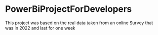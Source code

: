 # PowerBiProjectForDevelopers
This project was based on the real data taken from an online Survey that was in 2022 and last for one week
